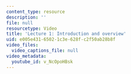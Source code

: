 ```yaml
---
content_type: resource
description: ''
file: null
resourcetype: Video
title: 'Lecture 1: Introduction and overview'
uid: e005e431-6502-1c3e-628f-c2f50ab28b8f
video_files:
  video_captions_file: null
video_metadata:
  youtube_id: v_NcOpoHBsk
---
```

